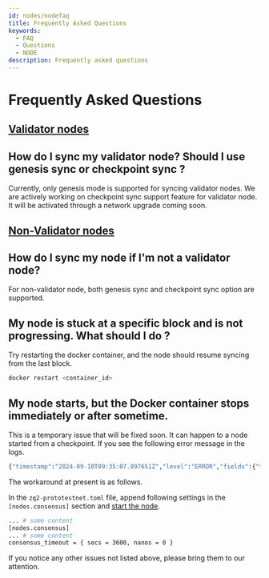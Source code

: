 ```yaml
---
id: nodes/nodefaq
title: Frequently Asked Questions
keywords:
  - FAQ
  - Questions
  - NODE 
description: Frequently asked questions
---
```


# Frequently Asked Questions
## [Validator nodes](#validator-faq)

## How do I sync my validator node? Should I use genesis sync or checkpoint sync ?

Currently, only genesis mode is supported for syncing validator nodes.
We are actively working on checkpoint sync support feature for validator node. It will be activated through a
network upgrade coming soon.

## [Non-Validator nodes](#non-validator-node-faq)
## How do I sync my node if I'm not a validator node?
For non-validator node, both genesis sync and checkpoint sync option are supported.

## My node is stuck at a specific block and is not progressing. What should I do ?
Try restarting the docker container, and the node should resume syncing from the last block.
```bash
docker restart <container_id>
```
## My node starts, but the Docker container stops immediately or after sometime.
This is a temporary issue that will be fixed soon. It can happen to a node started from a checkpoint.
If you see the following error message in the logs.
```bash
{"timestamp":"2024-09-10T09:35:07.897651Z","level":"ERROR","fields":{"thread_name":"tokio-runtime-worker","message":"called `Result::unwrap()` on an `Err` value: database error: trie error: missing node\n\nC    aused by:\n    trie error: missing node\n\nStack backtrace:\n   0: anyhow::error::<impl core::convert::From<E> for anyhow::Error>::from\n             at ./usr/local/cargo/registry/src/index.crates.io-6f17d22    bba15001f/anyhow-1.0.87/src/backtrace.rs:27:14\n 
```
The workaround at present is as follows.

In the `zq2-prototestnet.toml` file, append following settings in the `[nodes.consensus]` section and
[start the node](../nodes/node.md#start-the-node).
```bash
... # some content
[nodes.consensus]
... # some content
consensus_timeout = { secs = 3600, nanos = 0 }
```
If you notice any other issues not listed above, please bring them to our attention.